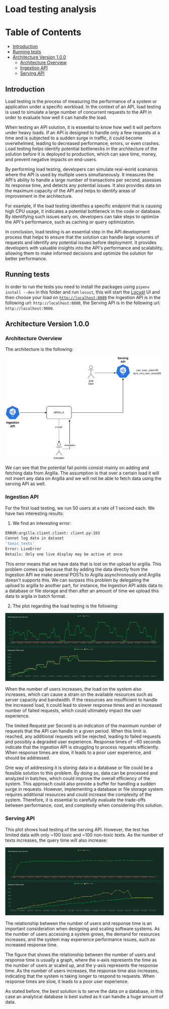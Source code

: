 # Load testing analysis <!-- omit in toc -->

# Table of Contents <!-- omit in toc -->
- [Introduction](#introduction)
- [Running tests](#running-tests)
- [Architecture Version 1.0.0](#architecture-version-100)
  - [Architecture Overview](#architecture-overview)
  - [Ingestion API](#ingestion-api)
  - [Serving API](#serving-api)

## Introduction

Load testing is the process of measuring the performance of a system or application under a specific workload. In the context of an API, load testing is used to simulate a large number of concurrent requests to the API in order to evaluate how well it can handle the load.

When testing an API solution, it is essential to know how well it will perform under heavy loads. If an API is designed to handle only a few requests at a time and is subjected to a sudden surge in traffic, it could become overwhelmed, leading to decreased performance, errors, or even crashes. Load testing helps identify potential bottlenecks in the architecture of the solution before it is deployed to production, which can save time, money, and prevent negative impacts on end-users.

By performing load testing, developers can simulate real-world scenarios where the API is used by multiple users simultaneously. It measures the API's ability to handle a large number of transactions per second, assesses its response time, and detects any potential issues. It also provides data on the maximum capacity of the API and helps to identify areas of improvement in the architecture.

For example, if the load testing identifies a specific endpoint that is causing high CPU usage, it indicates a potential bottleneck in the code or database. By identifying such issues early on, developers can take steps to optimize the API's performance, such as caching or query optimization.

In conclusion, load testing is an essential step in the API development process that helps to ensure that the solution can handle large volumes of requests and identify any potential issues before deployment. It provides developers with valuable insights into the API's performance and scalability, allowing them to make informed decisions and optimize the solution for better performance.

## Running tests

In order to run the tests you need to install the packages using `pipenv install --dev` in this folder and run `locust`,
this will start the [Locust](https://docs.locust.io/en/stable/index.html) UI and then choose your load on
[`http://localhost:8089`](http://localhost:8089) the Ingestion API is in the following url: `http://localhost:8080`, the Serving API is in the following url: `http://localhost:9000`.

## Architecture Version 1.0.0

### Architecture Overview

The architecture is the following:

![figure](../docs/v1/Annotation%20platform%20v1.drawio.png)

We can see that the potential fail points consist mainly on adding and fetching data from Argilla. The assumption is that over a certain load it will not insert any data on Argilla and we will not be able to fetch data using the serving API as well.

### Ingestion API

For the first load testing, we run 50 users at a rate of 1 second each. We have two interesting results:

1) We find an interesting error:

```bash
ERROR:argilla.client.client: client.py:103
Cannot log data in dataset
'toxic_texts'
Error: LiveError
Details: Only one live display may be active at once
```

This error means that we have data that is lost on the upload to argilla. This problem comes up because that by adding the data directly from the Ingestion API we make several POSTs to Argilla asynchronously and Argilla doesn't supports this. We can surpass this problem by delegating the upload to argilla to another part, for instance, the Ingestion API adds data to a database or file storage and then after an amount of time we upload this data to argila in batch format.

2) The plot regarding the load testing is the following:

![load testing Ingestion API figure](images/load_testing_ingestion_api_50_users_per_second.png)

When the number of users increases, the load on the system also increases, which can cause a strain on the available resources such as server capacity and bandwidth. If the resources are insufficient to handle the increased load, it could lead to slower response times and an increased number of failed requests, which could ultimately impact the user experience. 

The limited Request per Second is an indication of the maximum number of requests that the API can handle in a given period. When this limit is reached, any additional requests will be rejected, leading to failed requests and possibly a degraded user experience. Response times of ~60 seconds indicate that the ingestion API is struggling to process requests efficiently. When response times are slow, it leads to a poor user experience, and should be addressed.

One way of addressing it is storing data in a database or file could be a feasible solution to this problem. By doing so, data can be processed and analyzed in batches, which could improve the overall efficiency of the system. This approach could also provide a buffer for handling a sudden surge in requests. However, implementing a database or file storage system requires additional resources and could increase the complexity of the system. Therefore, it is essential to carefully evaluate the trade-offs between performance, cost, and complexity when considering this solution.

### Serving API

This plot shows load testing of the serving API. However, the test has limited data with only ~100 toxic and ~100 non-toxic texts. As the number of texts increases, the query time will also increase:

![load testing Serving API figure](images/load_testing_serving_api_50_users_per_second.png)

The relationship between the number of users and response time is an important consideration when designing and scaling software systems. As the number of users accessing a system grows, the demand for resources increases, and the system may experience performance issues, such as increased response time. 

The figure that shows the relationship between the number of users and response time is usually a graph, where the x-axis represents the time as the number of users ar scaled up, and the y-axis represents the response time. As the number of users increases, the response time also increases, indicating that the system is taking longer to respond to requests. When response times are slow, it leads to a poor user experience.

 As stated before, the best solution is to serve the data on a database, in this case an analytical database is best suited as it can handle a huge amount of data.
